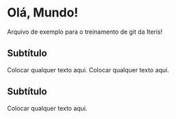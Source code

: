 # Olá, Mundo!

Arquivo de exemplo para o treinamento de git da Iteris!

## Subtítulo

Colocar qualquer texto aqui.
Colocar qualquer texto aqui.

## Subtítulo

Colocar qualquer texto aqui.